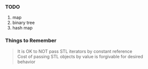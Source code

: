 ### TODO  
1. map
2. binary tree
3. hash map

### Things to Remember
> It is OK to NOT pass STL iterators by constant reference  
  Cost of passing STL objects by value is forgivable for desired behavior
